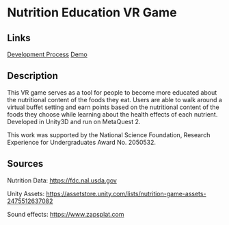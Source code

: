 # Nutrition Education VR Game

## Links

[Development Process](https://wolex.com/caroline-klein/)
[Demo](https://youtu.be/yZbyB2nJct4)

## Description

This VR game serves as a tool for people to become more educated about the nutritional content of the foods they eat. 
Users are able to walk around a virtual buffet setting and earn points based on the nutritional content of the foods they choose while learning about the health effects of each nutrient. 
Developed in Unity3D and run on MetaQuest 2.

This work was supported by the National Science Foundation, Research Experience for Undergraduates Award No. 2050532.

## Sources

Nutrition Data: https://fdc.nal.usda.gov

Unity Assets: https://assetstore.unity.com/lists/nutrition-game-assets-2475512637082

Sound effects: https://www.zapsplat.com
